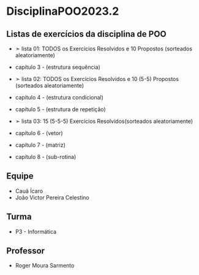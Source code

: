 # DisciplinaPOO2023.2

## Listas de exercícios da disciplina de POO
- ➣ lista 01: TODOS os Exercícios Resolvidos e 10 Propostos (sorteados aleatoriamente)
- capítulo 3 - (estrutura sequência)

  
- ➣ lista 02: TODOS os Exercícios Resolvidos e 10 (5-5) Propostos (sorteados aleatoriamente)
- capítulo 4 - (estrutura condicional)
- capítulo 5 - (estrutura de repetição)


- ➣ lista 03: 15 (5-5-5) Exercícios Resolvidos(sorteados aleatoriamente)
- capítulo 6 - (vetor)
- capítulo 7 - (matriz)
- capítulo 8 - (sub-rotina)


## Equipe 
- Cauã Ícaro 
- João Victor Pereira Celestino

## Turma
- P3 - Informática

## Professor 
- Roger Moura Sarmento
